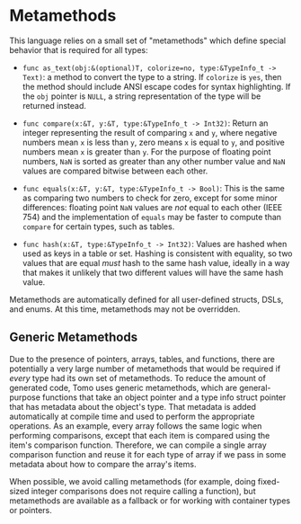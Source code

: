 # Metamethods

This language relies on a small set of "metamethods" which define special
behavior that is required for all types:

- `func as_text(obj:&(optional)T, colorize=no, type:&TypeInfo_t -> Text)`: a method to
  convert the type to a string. If `colorize` is `yes`, then the method should
  include ANSI escape codes for syntax highlighting. If the `obj` pointer is
  `NULL`, a string representation of the type will be returned instead.

- `func compare(x:&T, y:&T, type:&TypeInfo_t -> Int32)`: Return an integer representing
  the result of comparing `x` and `y`, where negative numbers mean `x` is less
  than `y`, zero means `x` is equal to `y`, and positive numbers mean `x` is
  greater than `y`. For the purpose of floating point numbers, `NaN` is sorted
  as greater than any other number value and `NaN` values are compared bitwise
  between each other.

- `func equals(x:&T, y:&T, type:&TypeInfo_t -> Bool)`: This is the same as comparing two
  numbers to check for zero, except for some minor differences: floating point
  `NaN` values are _not_ equal to each other (IEEE 754) and the implementation
  of `equals` may be faster to compute than `compare` for certain types, such
  as tables.

- `func hash(x:&T, type:&TypeInfo_t -> Int32)`: Values are hashed when used as keys in a
  table or set. Hashing is consistent with equality, so two values that are
  equal _must_ hash to the same hash value, ideally in a way that makes it
  unlikely that two different values will have the same hash value.

Metamethods are automatically defined for all user-defined structs, DSLs, and
enums. At this time, metamethods may not be overridden.

## Generic Metamethods

Due to the presence of pointers, arrays, tables, and functions, there are
potentially a very large number of metamethods that would be required if
_every_ type had its own set of metamethods. To reduce the amount of generated
code, Tomo uses generic metamethods, which are general-purpose functions that
take an object pointer and a type info struct pointer that has metadata about
the object's type. That metadata is added automatically at compile time and
used to perform the appropriate operations. As an example, every array follows
the same logic when performing comparisons, except that each item is compared
using the item's comparison function. Therefore, we can compile a single array
comparison function and reuse it for each type of array if we pass in some
metadata about how to compare the array's items.

When possible, we avoid calling metamethods (for example, doing fixed-sized
integer comparisons does not require calling a function), but metamethods are
available as a fallback or for working with container types or pointers.
